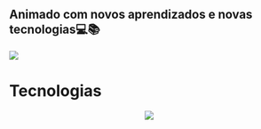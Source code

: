 ## Animado com novos aprendizados e novas tecnologias💻📚

<div>
 <p align="start">
  <a href="https://www.linkedin.com/in/c%C3%A9sar-maia-372848286/">
    <img src="https://skillicons.dev/icons?i=linkedin" />
  </a>
 </p>
</div>


# Tecnologias

<div>
 <p align="center">
  <a href="https://skillicons.dev">
    <img src="https://skillicons.dev/icons?i=git,css,html,c," />
  </a>
 </p>
</div>
